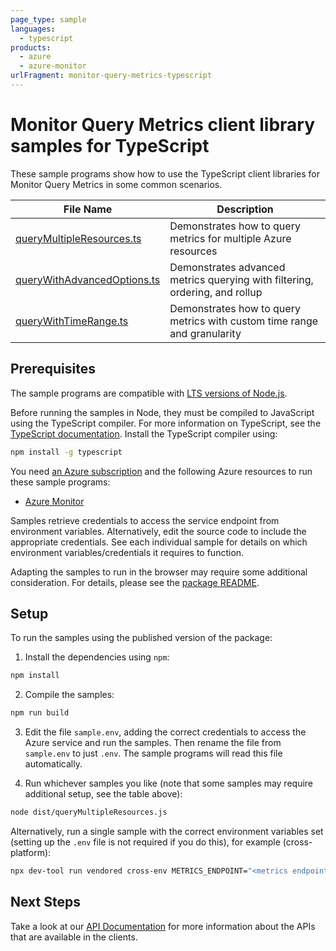 ```yaml
---
page_type: sample
languages:
  - typescript
products:
  - azure
  - azure-monitor
urlFragment: monitor-query-metrics-typescript
---
```


# Monitor Query Metrics client library samples for TypeScript

These sample programs show how to use the TypeScript client libraries for Monitor Query Metrics in some common scenarios.

| **File Name**                                           | **Description**                                                             |
| ------------------------------------------------------- | --------------------------------------------------------------------------- |
| [queryMultipleResources.ts][querymultipleresources]     | Demonstrates how to query metrics for multiple Azure resources              |
| [queryWithAdvancedOptions.ts][querywithadvancedoptions] | Demonstrates advanced metrics querying with filtering, ordering, and rollup |
| [queryWithTimeRange.ts][querywithtimerange]             | Demonstrates how to query metrics with custom time range and granularity    |

## Prerequisites

The sample programs are compatible with [LTS versions of Node.js](https://github.com/nodejs/release#release-schedule).

Before running the samples in Node, they must be compiled to JavaScript using the TypeScript compiler. For more information on TypeScript, see the [TypeScript documentation][typescript]. Install the TypeScript compiler using:

```bash
npm install -g typescript
```

You need [an Azure subscription][freesub] and the following Azure resources to run these sample programs:

- [Azure Monitor][createinstance_azuremonitor]

Samples retrieve credentials to access the service endpoint from environment variables. Alternatively, edit the source code to include the appropriate credentials. See each individual sample for details on which environment variables/credentials it requires to function.

Adapting the samples to run in the browser may require some additional consideration. For details, please see the [package README][package].

## Setup

To run the samples using the published version of the package:

1. Install the dependencies using `npm`:

```bash
npm install
```

2. Compile the samples:

```bash
npm run build
```

3. Edit the file `sample.env`, adding the correct credentials to access the Azure service and run the samples. Then rename the file from `sample.env` to just `.env`. The sample programs will read this file automatically.

4. Run whichever samples you like (note that some samples may require additional setup, see the table above):

```bash
node dist/queryMultipleResources.js
```

Alternatively, run a single sample with the correct environment variables set (setting up the `.env` file is not required if you do this), for example (cross-platform):

```bash
npx dev-tool run vendored cross-env METRICS_ENDPOINT="<metrics endpoint>" METRICS_RESOURCE_IDS="<metrics resource ids>" METRICS_RESOURCE_NAMESPACE="<metrics resource namespace>" node dist/queryMultipleResources.js
```

## Next Steps

Take a look at our [API Documentation][apiref] for more information about the APIs that are available in the clients.

[querymultipleresources]: https://github.com/Azure/azure-sdk-for-js/blob/main/sdk/monitor/monitor-query-metrics/samples/v1/typescript/src/queryMultipleResources.ts
[querywithadvancedoptions]: https://github.com/Azure/azure-sdk-for-js/blob/main/sdk/monitor/monitor-query-metrics/samples/v1/typescript/src/queryWithAdvancedOptions.ts
[querywithtimerange]: https://github.com/Azure/azure-sdk-for-js/blob/main/sdk/monitor/monitor-query-metrics/samples/v1/typescript/src/queryWithTimeRange.ts
[apiref]: https://learn.microsoft.com/javascript/api/
[freesub]: https://azure.microsoft.com/free/
[createinstance_azuremonitor]: https://learn.microsoft.com/azure/azure-monitor/
[package]: https://github.com/Azure/azure-sdk-for-js/tree/main/sdk/monitor/monitor-query-metrics/README.md
[typescript]: https://www.typescriptlang.org/docs/home.html
